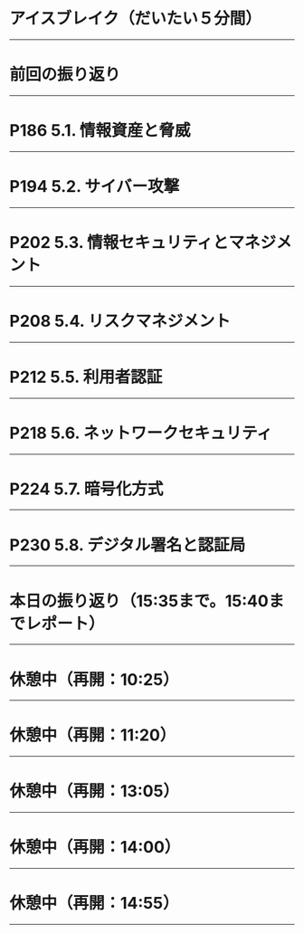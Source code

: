 # アイスブレイク（だいたい５分間）

---

# 前回の振り返り

---

# P186 5.1. 情報資産と脅威

---

# P194 5.2. サイバー攻撃

---

# P202 5.3. 情報セキュリティとマネジメント

---

# P208 5.4. リスクマネジメント

---

# P212 5.5. 利用者認証

---

# P218 5.6. ネットワークセキュリティ

---

# P224 5.7. 暗号化方式

---

# P230 5.8. デジタル署名と認証局

---

# 本日の振り返り（15:35まで。15:40までレポート）

---

# 休憩中（再開：10:25）

---

# 休憩中（再開：11:20）

---

# 休憩中（再開：13:05）

---

# 休憩中（再開：14:00）

---

# 休憩中（再開：14:55）

---
